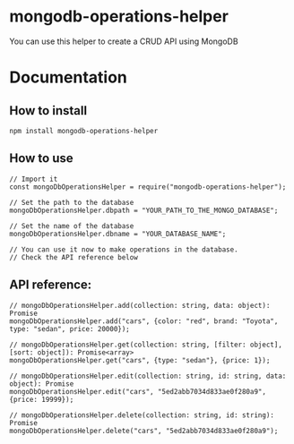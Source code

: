 # mongodb-operations-helper
 You can use this helper to create a CRUD API using MongoDB
 
 # Documentation
 
 ## How to install
 
 ```
 npm install mongodb-operations-helper
 ```
 
 ## How to use
 
 ```
 // Import it
 const mongoDbOperationsHelper = require("mongodb-operations-helper");
 
 // Set the path to the database
 mongoDbOperationsHelper.dbpath = "YOUR_PATH_TO_THE_MONGO_DATABASE";
 
 // Set the name of the database
 mongoDbOperationsHelper.dbname = "YOUR_DATABASE_NAME";
 
 // You can use it now to make operations in the database.
 // Check the API reference below
 ```
 
 ## API reference:
 ```
 // mongoDbOperationsHelper.add(collection: string, data: object): Promise
 mongoDbOperationsHelper.add("cars", {color: "red", brand: "Toyota", type: "sedan", price: 20000});
 
 // mongoDbOperationsHelper.get(collection: string, [filter: object], [sort: object]): Promise<array>
 mongoDbOperationsHelper.get("cars", {type: "sedan"}, {price: 1});
 
 // mongoDbOperationsHelper.edit(collection: string, id: string, data: object): Promise
 mongoDbOperationsHelper.edit("cars", "5ed2abb7034d833ae0f280a9", {price: 19999});
 
 // mongoDbOperationsHelper.delete(collection: string, id: string): Promise
 mongoDbOperationsHelper.delete("cars", "5ed2abb7034d833ae0f280a9");
 ```
